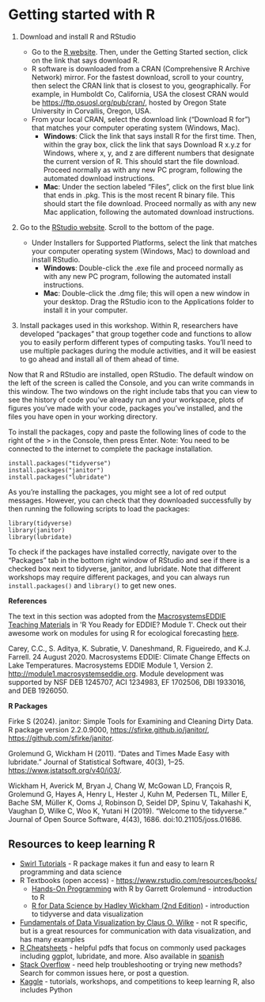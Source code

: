 
# Getting started with R 

1. Download and install R and RStudio
    - Go to the [R website](https://www.r-project.org). Then, under the Getting Started section, click on the link that says download R.
    - R software is downloaded from a CRAN (Comprehensive R Archive Network) mirror. For the fastest download, scroll to your country, then select the CRAN link that is closest to you, geographically. For example, in Humboldt Co, California, USA the closest CRAN would be https://ftp.osuosl.org/pub/cran/, hosted by Oregon State University in Corvallis, Oregon, USA.
    - From your local CRAN, select the download link (“Download R for”) that matches your computer operating system (Windows, Mac).
        - **Windows**: Click the link that says install R for the first time. Then, within the gray box, click the link that says Download R x.y.z for Windows, where x, y, and z are different numbers that designate the current version of R. This should start the file download. Proceed normally as with any new PC program, following the automated download instructions.
        - **Mac**: Under the section labeled “Files”, click on the first blue link that ends in .pkg. This is the most recent R binary file. This should start the file download. Proceed normally as with any new Mac application, following the automated download instructions.

2. Go to the [RStudio website](https://www.rstudio.com/products/rstudio/download). Scroll to the bottom of the page.
    - Under Installers for Supported Platforms, select the link that matches your computer operating system (Windows, Mac) to download and install RStudio.
        - **Windows**: Double-click the .exe file and proceed normally as with any new PC program, following the automated install instructions.
        - **Mac**: Double-click the .dmg file; this will open a new window in your desktop. Drag the RStudio icon to the Applications folder to install it in your computer.


3. Install packages used in this workshop. Within R, researchers have developed “packages” that group together code and functions to allow you to easily perform different types of computing tasks. You’ll need to use multiple packages during the module activities, and it will be easiest to go ahead and install all of them ahead of time.

Now that R and RStudio are installed, open RStudio. The default window on the left of the screen is called the Console, and you can write commands in this window. The two windows on the right include tabs that you can view to see the history of code you’ve already run and your workspace, plots of figures you’ve made with your code, packages you’ve installed, and the files you have open in your working directory.

To install the packages, copy and paste the following lines of code to the right of the > in the Console, then press Enter. Note: You need to be connected to the internet to complete the package installation.

```
install.packages("tidyverse")
install.packages("janitor")
install.packages("lubridate")
```

As you’re installing the packages, you might see a lot of red output messages. However, you can check that they downloaded successfully by then running the following scripts to load the packages:

```
library(tidyverse)
library(janitor)
library(lubridate)
```
To check if the packages have installed correctly, navigate over to the “Packages” tab in the bottom right window of RStudio and see if there is a checked box next to tidyverse, janitor, and lubridate. Note that different workshops may require different packages, and you can always run `install.packages()` and `library()` to get new ones. 

**References**

The text in this section was adopted from the [MacrosystemsEDDIE Teaching Materials](https://macrosystemseddie.github.io/module1) in 'R You Ready for EDDIE? Module 1'. Check out their awesome work on modules for using R for ecological forecasting [here](https://serc.carleton.edu/eddie/macrosystems/index.html).

Carey, C.C., S. Aditya, K. Subratie, V. Daneshmand, R. Figueiredo, and K.J. Farrell. 24 August 2020. Macrosystems EDDIE: Climate Change Effects on Lake Temperatures. Macrosystems EDDIE Module 1, Version 2. http://module1.macrosystemseddie.org. Module development was supported by NSF DEB 1245707, ACI 1234983, EF 1702506, DBI 1933016, and DEB 1926050.

**R Packages**

Firke S (2024). janitor: Simple Tools for Examining and Cleaning Dirty Data. R package version 2.2.0.9000, https://sfirke.github.io/janitor/, https://github.com/sfirke/janitor.

Grolemund G, Wickham H (2011). “Dates and Times Made Easy with lubridate.” Journal of Statistical Software, 40(3), 1–25. https://www.jstatsoft.org/v40/i03/.

Wickham H, Averick M, Bryan J, Chang W, McGowan LD, François R, Grolemund G, Hayes A, Henry L, Hester J, Kuhn M, Pedersen TL, Miller E, Bache SM, Müller K, Ooms J, Robinson D, Seidel DP, Spinu V, Takahashi K, Vaughan D, Wilke C, Woo K, Yutani H (2019). “Welcome to the tidyverse.” Journal of Open Source Software, 4(43), 1686. doi:10.21105/joss.01686.

## Resources to keep learning R 

+ [Swirl Tutorials](https://swirlstats.com/) - R package makes it fun and easy to learn R programming and data science
+ R Textbooks (open access) - https://www.rstudio.com/resources/books/
  - [Hands-On Programming](https://rstudio-education.github.io/hopr/) with R by Garrett Grolemund - introduction to R 
  - [R for Data Science by Hadley Wickham (2nd Edition)](https://r4ds.hadley.nz/) - introduction to tidyverse and data visualization 
+ [Fundamentals of Data Visualization by Claus O. Wilke](https://clauswilke.com/dataviz/index.html) - not R specific, but is a great resources for communication with data visualization, and has many examples
+ [R Cheatsheets](https://www.rstudio.com/resources/cheatsheets/) - helpful pdfs that focus on commonly used packages including ggplot, lubridate, and more. Also available in [spanish](https://posit.co/resources/cheatsheets/?type=translations/)
+ [Stack Overflow](https://stackoverflow.com/) - need help troubleshooting or trying new methods? Search for common issues here, or post a question.
+ [Kaggle](https://www.kaggle.com/) - tutorials, workshops, and competitions to keep learning R, also includes Python

